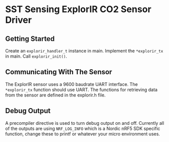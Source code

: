 # SST Sensing ExplorIR CO2 Sensor Driver

## Getting Started
Create an `explorir_handler_t` instance in main. Implement the `*explorir_tx` in main. Call `explorir_init()`.

## Communicating With The Sensor
The ExplorIR sensor uses a 9600 baudrate UART interface. The `*explorir_tx` function should use UART. The functions for retrieving data from the sensor are defined in the explorir.h file.

## Debug Output
A precompiler directive is used to turn debug output on and off. Currently all of the outputs are using `NRF_LOG_INFO` which is a Nordic nRF5 SDK specific function, change these to printf or whatever your micro environment uses. 
